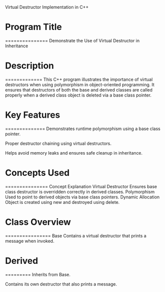 Virtual Destructor Implementation in C++

# Program Title
===============
Demonstrate the Use of Virtual Destructor in Inheritance



# Description
=============
This C++ program illustrates the importance of virtual destructors when using polymorphism in object-oriented programming. It ensures that destructors of both the base and derived classes are called properly when a derived class object is deleted via a base class pointer.



# Key Features
==============
Demonstrates runtime polymorphism using a base class pointer.

Proper destructor chaining using virtual destructors.

Helps avoid memory leaks and ensures safe cleanup in inheritance.



# Concepts Used
===============
Concept	Explanation
Virtual Destructor	Ensures base class destructor is overridden correctly in derived classes.
Polymorphism	Used to point to derived objects via base class pointers.
Dynamic Allocation	Object is created using new and destroyed using delete.



# Class Overview
================
Base
Contains a virtual destructor that prints a message when invoked.



# Derived
=========
Inherits from Base.

Contains its own destructor that also prints a message.
